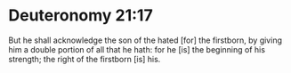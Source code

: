 # Deuteronomy 21:17

But he shall acknowledge the son of the hated [for] the firstborn, by giving him a double portion of all that he hath: for he [is] the beginning of his strength; the right of the firstborn [is] his.